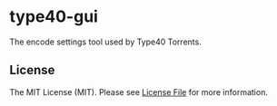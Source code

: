 # type40-gui

The encode settings tool used by Type40 Torrents.

## License

The MIT License (MIT). Please see [License File](LICENSE.md) for more information.
